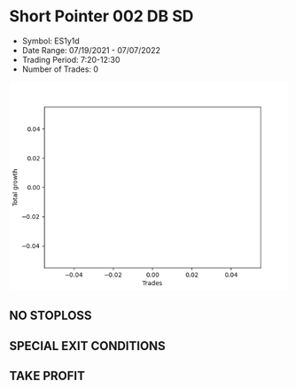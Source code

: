 # Short Pointer 002 DB SD 
- Symbol: ES1y1d
- Date Range: 07/19/2021 - 07/07/2022
- Trading Period: 7:20-12:30
- Number of Trades: 0

![Plot](ShortPointer002DBSDES1y1d.png)
## NO STOPLOSS









## SPECIAL EXIT CONDITIONS 


## TAKE PROFIT









